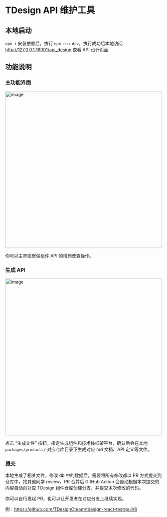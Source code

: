 # TDesign API 维护工具

## 本地启动

`npm i` 安装依赖后，执行 `npm run dev`，执行成功后本地访问 http://127.0.0.1:16001/api_design 查看 API 设计页面

## 功能说明

### 主功能界面

<img width="500" alt="image" src="https://user-images.githubusercontent.com/7600149/179940926-04c29ef5-85dd-4513-b73d-46356b37312e.png">

你可以主界面里做组件 API 的增删改查操作。

### 生成 API 

<img width="500" alt="image" src="https://user-images.githubusercontent.com/7600149/179941570-ad3ff186-c4a5-40b2-b24c-4c4d65d70b26.png">

点击 “生成文件” 按钮，指定生成组件和技术栈框架平台，确认后会在本地 `packages/products/` 对应仓库目录下生成对应 md 文档、API 定义等文件。

### 提交

本地生成了相关文件，修改 db 中的数据后，需要将所有修改都以 PR 方式提交到仓库中，找其他同学 review，PR 合并后 GitHub Action 会自动根据本次提交的内容自动向对应 TDesign 组件仓库创建分支，并提交本次修改的代码。

你可以自行发起 PR，也可以让开发者在对应分支上继续实现。

例：https://github.com/TDesignOteam/tdesign-react-test/pull/6
